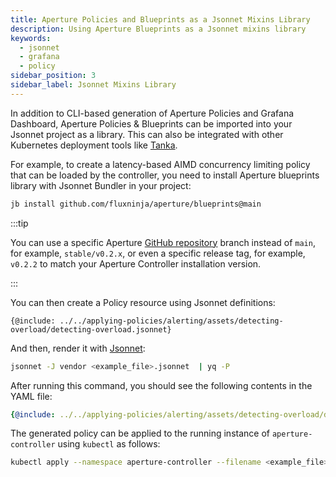 ```yaml
---
title: Aperture Policies and Blueprints as a Jsonnet Mixins Library
description: Using Aperture Blueprints as a Jsonnet mixins library
keywords:
  - jsonnet
  - grafana
  - policy
sidebar_position: 3
sidebar_label: Jsonnet Mixins Library
---
```


In addition to CLI-based generation of Aperture Policies and Grafana Dashboard,
Aperture Policies & Blueprints can be imported into your Jsonnet project as a
library. This can also be integrated with other Kubernetes deployment tools like
[Tanka][tk].

For example, to create a latency-based AIMD concurrency limiting policy that can
be loaded by the controller, you need to install Aperture blueprints library
with Jsonnet Bundler in your project:

```sh
jb install github.com/fluxninja/aperture/blueprints@main
```

:::tip

You can use a specific Aperture
[GitHub repository](https://github.com/fluxninja/aperture) branch instead of
`main`, for example, `stable/v0.2.x`, or even a specific release tag, for
example, `v0.2.2` to match your Aperture Controller installation version.

:::

You can then create a Policy resource using Jsonnet definitions:

```jsonnet
{@include: ../../applying-policies/alerting/assets/detecting-overload/detecting-overload.jsonnet}
```

And then, render it with [Jsonnet][jsonnet]:

```sh
jsonnet -J vendor <example_file>.jsonnet  | yq -P
```

After running this command, you should see the following contents in the YAML
file:

```yaml
{@include: ../../applying-policies/alerting/assets/detecting-overload/detecting-overload.mmd}
```

The generated policy can be applied to the running instance of
`aperture-controller` using `kubectl` as follows:

```sh
kubectl apply --namespace aperture-controller --filename <example_file>.yaml
```

[jsonnet]: https://jsonnet.org/
[tk]: https://tanka.dev/
